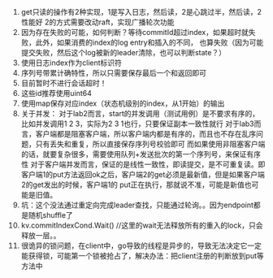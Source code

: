 1. get只读的操作有2种实现，1是写入日志，然后读，2是心跳过半，然后读，2性能好
2的方式需要改动raft，实现广播轮次功能
2. 因为存在失败的可能，如何判断？等待commitId超过index，如果超时就失败，此外，如果消费的index的log entry和插入的不同，
也算失败（因为可能提交失败，然后这个log被新的leader清除，也可以判断state？）
3. 使用日志index作为client标识符
4. 序列号带累计确特性，所以只需要保存最后一个和返回即可
5. 目前暂时不进行会话超时！
6. 这些id推荐使用uint64
7. 使用map保存对应index（状态机级别的index，从1开始）的输出
8. 关于并发：
对于lab2而言，start的并发调用（测试用例）是不要求有序的，比如并发调用1 2 3，实际为2 3 1也行，只要保证副本一致性就行
对于lab3而言，客户端都是阻塞客户端，所以客户端内都是有序的，而且也不存在乱序问题，只有丢失和重复，所以直接保存序列号校验即可
而如果使用非阻塞客户端的话，就要复杂很多，需要使用队列+发送批次的第一个序列号，来保证有序性
对于客户端并发而言，保证的是线性一致性，即读提交，是不可重复读。即客户端1的put方法返回ok之后，客户端2的get必须是最新值，但是如果客户端2的get发出的时候，客户端1的
put正在执行，那就说不准，可能是新值也可能是旧值。
9. 坑：这个没法通过重定向完成leader查找，只能通过轮询。。因为endpoint都是随机shuffle了
10. kv.commitIndexCond.Wait() //这里的wait无法释放所有的重入的lock，只会释放一层。。
11. 很诡异的锁问题，在client中，go导致的线程是异步的，导致无法决定它一定能获得锁，可能第一个锁被抢占了，解决办法：把client注册的判断放到put等方法中

